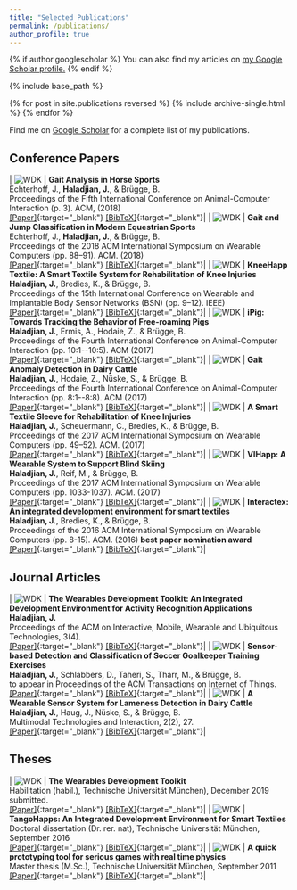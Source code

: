 ```yaml
---
title: "Selected Publications"
permalink: /publications/
author_profile: true
---
```


{% if author.googlescholar %}
  You can also find my articles on <u><a href="{{author.googlescholar}}">my Google Scholar profile</a>.</u>
{% endif %}

{% include base_path %}

{% for post in site.publications reversed %}
  {% include archive-single.html %}
{% endfor %}

Find me on [Google Scholar](https://scholar.google.de/citations?user=JHgSzRoAAAAJ&hl=en) for a complete list of my publications.

<style>
table:nth-of-type(1), table:nth-of-type(2), table:nth-of-type(3), table:nth-of-type(4) {
    display:table;
    width:100%;
}
table:nth-of-type(1) td:nth-of-type(1),
table:nth-of-type(2) td:nth-of-type(1),
table:nth-of-type(3) td:nth-of-type(1),
table:nth-of-type(4) td:nth-of-type(1) {
    width:130px;
}
</style>

## Conference Papers

| ![WDK](/publications/echterhoff18gait.png)  | **Gait Analysis in Horse Sports** <br>  Echterhoff, J., **Haladjian, J.**, & Brügge, B. <br> Proceedings of the Fifth International Conference on Animal-Computer Interaction (p. 3). ACM, (2018)<br> [\[Paper\]](https://dl.acm.org/authorize?N699937){:target="_blank"} [\[BibTeX\]](/publications/echterhoff18gait.bib){:target="_blank"}|
| ![WDK](/publications/echterhoff18equestrian.png)  | **Gait and Jump Classification in Modern Equestrian Sports** <br>  Echterhoff, J., **Haladjian, J.**, & Brügge, B. <br> Proceedings of the 2018 ACM International Symposium on Wearable Computers (pp. 88–91). ACM. (2018)<br> [\[Paper\]](https://dl.acm.org/authorize?N699938){:target="_blank"} [\[BibTeX\]](/publications/echterhoff18equestrian.bib){:target="_blank"}|
| ![WDK](/publications/haladjian18kneehapp.png)  | **KneeHapp Textile: A Smart Textile System for Rehabilitation of Knee Injuries** <br>  **Haladjian, J.**, Bredies, K., & Brügge, B. <br> Proceedings of the 15th International Conference on Wearable and Implantable Body Sensor Networks (BSN) (pp. 9–12). IEEE)<br> [\[Paper\]](https://ieeexplore.ieee.org/document/8329646){:target="_blank"} [\[BibTeX\]](/publications/haladjian18kneehapp.bib){:target="_blank"}|
| ![WDK](/publications/haladjian17ipig.png)  | **iPig: Towards Tracking the Behavior of Free-roaming Pigs** <br> **Haladjian, J.**, Ermis, A., Hodaie, Z., & Brügge, B. <br> Proceedings of the Fourth International Conference on Animal-Computer Interaction (pp. 10:1--10:5). ACM (2017)<br> [\[Paper\]](https://dl.acm.org/authorize?N699931){:target="_blank"} [\[BibTeX\]](/publications/haladjian17ipig.bib){:target="_blank"}|
| ![WDK](/publications/haladjian17anomaly.png)  | **Gait Anomaly Detection in Dairy Cattle** <br> **Haladjian, J.**, Hodaie, Z., Nüske, S., & Brügge, B. <br> Proceedings of the Fourth International Conference on Animal-Computer Interaction (pp. 8:1--8:8). ACM (2017)<br> [\[Paper\]](https://dl.acm.org/authorize?N699930){:target="_blank"} [\[BibTeX\]](/publications/haladjian17anomaly.bib){:target="_blank"}|
| ![WDK](/publications/haladjian17sleeve.png)  | **A Smart Textile Sleeve for Rehabilitation of Knee Injuries** <br>  **Haladjian, J.**, Scheuermann, C., Bredies, K., & Brügge, B. <br> Proceedings of the 2017 ACM International Symposium on Wearable Computers (pp. 49–52). ACM. (2017)<br> [\[Paper\]](https://dl.acm.org/authorize?N699934){:target="_blank"} [\[BibTeX\]](/publications/haladjian17sleeve.bib){:target="_blank"}|
| ![WDK](/publications/haladjian17vihapp.png)  | **VIHapp: A Wearable System to Support Blind Skiing** <br>  **Haladjian, J.**, Reif, M., & Brügge, B. <br> Proceedings of the 2017 ACM International Symposium on Wearable Computers (pp. 1033-1037). ACM. (2017)<br> [\[Paper\]](https://dl.acm.org/authorize?N699945){:target="_blank"} [\[BibTeX\]](/publications/haladjian17vihapp.bib){:target="_blank"}|
| ![WDK](/publications/haladjian16interactex.png)  | **Interactex: An integrated development environment for smart textiles** <br>  **Haladjian, J.**, Bredies, K., & Brügge, B. <br> Proceedings of the 2016 ACM International Symposium on Wearable Computers (pp. 8-15). ACM. (2016) **best paper nomination award** <br> [\[Paper\]](https://dl.acm.org/authorize?N699946){:target="_blank"} [\[BibTeX\]](/publications/haladjian16interactex.bib){:target="_blank"}|

## Journal Articles

| ![WDK](/publications/haladjian19WDK.png)  | **The Wearables Development Toolkit: An Integrated Development Environment for Activity Recognition Applications** <br> **Haladjian, J.** <br> Proceedings of the ACM on Interactive, Mobile, Wearable and Ubiquitous Technologies, 3(4).<br> [\[Paper\]](/publications/haladjian19WDK.pdf){:target="_blank"} [\[BibTeX\]](/publications/haladjian19WDK.bib){:target="_blank"}|
| ![WDK](/publications/haladjian19goalkeeper.png)  | **Sensor-based Detection and Classification of Soccer Goalkeeper Training Exercises** <br> **Haladjian, J.**, Schlabbers, D., Taheri, S., Tharr, M., & Brügge, B. <br> to appear in Proceedings of the ACM Transactions on Internet of Things. <br> [\[Paper\]](/publications/haladjian19goalkeeper.pdf){:target="_blank"} [\[BibTeX\]](/publications/haladjian19goalkeeper.bib){:target="_blank"}|
| ![WDK](/publications/haladjian18lameness.png)  | **A Wearable Sensor System for Lameness Detection in Dairy Cattle** <br> **Haladjian, J.**, Haug, J., Nüske, S., & Brügge, B. <br> Multimodal Technologies and Interaction, 2(2), 27.<br> [\[Paper\]](https://www.mdpi.com/2414-4088/2/2/27/htm){:target="_blank"} [\[BibTeX\]](/publications/haladjian18lameness.bib){:target="_blank"}|


## Theses

| ![WDK](/publications/haladjian19WDK.png)  | **The Wearables Development Toolkit** <br> Habilitation (habil.), Technische Universität München), December 2019 <br> submitted. <br> [\[Paper\]](/publications/haladjian19habilitation.pdf){:target="_blank"} [\[BibTeX\]](/publications/haladjian19habilitation.bib){:target="_blank"}|
| ![WDK](/publications/haladjian16interactex.png)  | **TangoHapps: An Integrated Development Environment for Smart Textiles** <br> Doctoral dissertation (Dr. rer. nat), Technische Universität München, September 2016<br> [\[Paper\]](/publications/haladjian16tangohapps.pdf){:target="_blank"} [\[BibTeX\]](/publications/haladjian16tangohapps.bib){:target="_blank"}|
| ![WDK](/publications/haladjian11thesis.png)  | **A quick prototyping tool for serious games with real time physics** <br> Master thesis (M.Sc.), Technische Universität München, September 2011<br> [\[Paper\]](/publications/haladjian11thesis.pdf){:target="_blank"} [\[BibTeX\]](/publications/haladjian11thesis.bib){:target="_blank"}|

